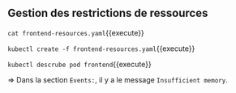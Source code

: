## Gestion des restrictions de ressources

`cat frontend-resources.yaml`{{execute}}

`kubectl create -f frontend-resources.yaml`{{execute}}

`kubectl descrube pod frontend`{{execute}}

=> Dans la section `Events:`, il y a le message `Insufficient memory`.
